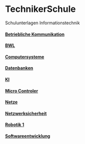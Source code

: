 # TechnikerSchule

Schulunterlagen Informationstechnik


#### [Betriebliche Kommunikation](BetrieblicheKommunikation)
#### [BWL](BWL)
#### [Computersysteme](ComputerSysteme)
#### [Datenbanken](Datenbanken)
#### [KI](Ki)
#### [Micro Controler](MicroControler)
#### [Netze](Netze)
#### [Netzwerksicherheit](Netzwerksicherheit)
#### [Robotik 1](Robotik1)
#### [Softwareentwicklung](SoftwareEntwicklung)
